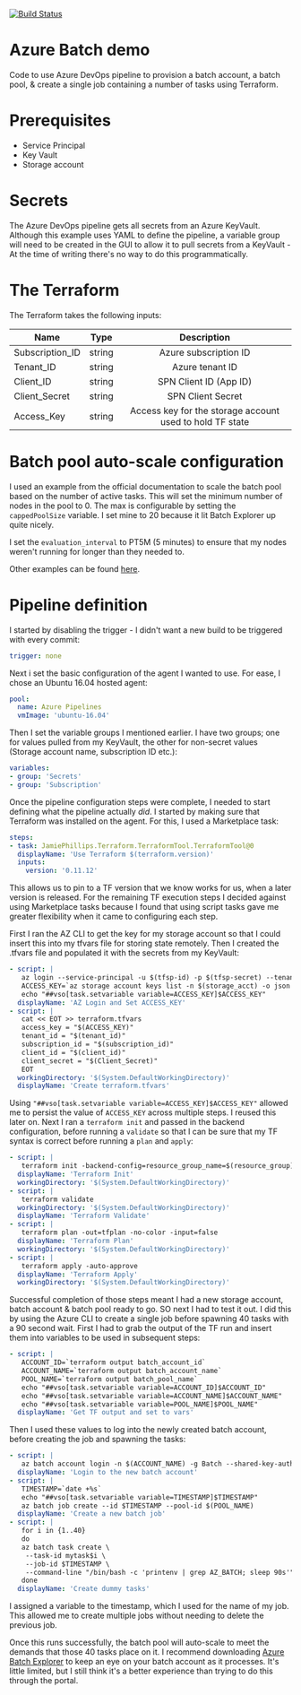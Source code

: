 [![Build Status](https://dev.azure.com/scottcollins87/batch-pipeline/_apis/build/status/scollins87.batch-pipeline?branchName=master)](https://dev.azure.com/scottcollins87/batch-pipeline/_build/latest?definitionId=5&branchName=master)

# Azure Batch demo
Code to use Azure DevOps pipeline to provision a batch account, a batch pool, & create a single job containing a number of tasks using Terraform.

# Prerequisites
* Service Principal
* Key Vault
* Storage account

# Secrets
The Azure DevOps pipeline gets all secrets from an Azure KeyVault. Although this example uses YAML to define the pipeline, a variable group will need to be created in the GUI to allow it to pull secrets from a KeyVault - At the time of writing there's no way to do this programmatically.


# The Terraform
The Terraform takes the following inputs:

| Name        | Type          | Description |
| ------------- |:-------------:|:------:|
| Subscription_ID      | string | Azure subscription ID |
| Tenant_ID      | string      |   Azure tenant ID |
| Client_ID | string      |SPN Client ID (App ID)|
| Client_Secret | string      |SPN Client Secret|
| Access_Key | string      |    Access key for the storage account used to hold TF state|


# Batch pool auto-scale configuration
I used an example from the official documentation to scale the batch pool based on the number of active tasks. This will set the minimum number of nodes in the pool to 0. The max is configurable by setting the ```cappedPoolSize``` variable. I set mine to 20 because it lit Batch Explorer up quite nicely.


I set the ```evaluation_interval``` to PT5M (5 minutes) to ensure that my nodes weren't running for longer than they needed to.

Other examples can be found [here](https://docs.microsoft.com/en-gb/azure/batch/batch-automatic-scaling).


# Pipeline definition
I started by disabling the trigger - I didn't want a new build to be triggered with every commit:

```YAML
trigger: none
```

Next i set the basic configuration of the agent I wanted to use. For ease, I chose an Ubuntu 16.04 hosted agent:

```YAML
pool:
  name: Azure Pipelines
  vmImage: 'ubuntu-16.04'
```

Then I set the variable groups I mentioned earlier. I have two groups; one for values pulled from my KeyVault, the other for non-secret values (Storage account name, subscription ID etc.):

```YAML
variables:
- group: 'Secrets'
- group: 'Subscription'
```

Once the pipeline configuration steps were complete, I needed to start defining what the pipeline actually _did_. I started by making sure that Terraform was installed on the agent. For this, I used a Marketplace task:

```YAML
steps:
- task: JamiePhillips.Terraform.TerraformTool.TerraformTool@0
  displayName: 'Use Terraform $(terraform.version)'
  inputs:
    version: '0.11.12'
```

This allows us to pin to a TF version that we know works for us, when a later version is released. For the remaining TF execution steps I decided against using Marketplace tasks because I found that using script tasks gave me greater flexibility when it came to configuring each step.

First I ran the AZ CLI to get the key for my storage account so that I could insert this into my tfvars file for storing state remotely. Then I created the .tfvars file and populated it with the secrets from my KeyVault:

```YAML
- script: |
   az login --service-principal -u $(tfsp-id) -p $(tfsp-secret) --tenant $(tenant_id)
   ACCESS_KEY=`az storage account keys list -n $(storage_acct) -o json | jq -r '.[0].value'`
   echo "##vso[task.setvariable variable=ACCESS_KEY]$ACCESS_KEY"
  displayName: 'AZ Login and Set ACCESS_KEY'
- script: |
   cat << EOT >> terraform.tfvars
   access_key = "$(ACCESS_KEY)"
   tenant_id = "$(tenant_id)"
   subscription_id = "$(subscription_id)"
   client_id = "$(client_id)"
   client_secret = "$(Client_Secret)"
   EOT
  workingDirectory: '$(System.DefaultWorkingDirectory)'
  displayName: 'Create terraform.tfvars'
```

Using ```"##vso[task.setvariable variable=ACCESS_KEY]$ACCESS_KEY"``` allowed me to persist the value of ```ACCESS_KEY``` across multiple steps. I reused this later on. Next I ran a ```terraform init``` and passed in the backend configuration, before running a ```validate``` so that I can be sure that my TF syntax is correct before running a ```plan``` and ```apply```:

```YAML
- script: |
   terraform init -backend-config=resource_group_name=$(resource_group) -backend-config=storage_account_name=$(storage_acct) -backend-config=container_name=state -backend-config=key=output.tfstate -backend-config=access_key=$(ACCESS_KEY) -no-color -input=false
  displayName: 'Terraform Init'
  workingDirectory: '$(System.DefaultWorkingDirectory)'
- script: |
   terraform validate
  workingDirectory: '$(System.DefaultWorkingDirectory)'
  displayName: 'Terraform Validate'
- script: |
   terraform plan -out=tfplan -no-color -input=false
  displayName: 'Terraform Plan'
  workingDirectory: '$(System.DefaultWorkingDirectory)'
- script: |
   terraform apply -auto-approve
  displayName: 'Terraform Apply'
  workingDirectory: '$(System.DefaultWorkingDirectory)'
```
Successful completion of those steps meant I had a new storage account, batch account & batch pool ready to go. SO next I had to test it out. I did this by using the Azure CLI to create a single job before spawning 40 tasks with a 90 second wait. First I had to grab the output of the TF run and insert them into variables to be used in subsequent steps:

```YAML
- script: |
   ACCOUNT_ID=`terraform output batch_account_id`
   ACCOUNT_NAME=`terraform output batch_account_name`
   POOL_NAME=`terraform output batch_pool_name`
   echo "##vso[task.setvariable variable=ACCOUNT_ID]$ACCOUNT_ID"
   echo "##vso[task.setvariable variable=ACCOUNT_NAME]$ACCOUNT_NAME"
   echo "##vso[task.setvariable variable=POOL_NAME]$POOL_NAME"
  displayName: 'Get TF output and set to vars'
```

Then I used these values to log into the newly created batch account, before creating the job and spawning the tasks:

```YAML
- script: |
   az batch account login -n $(ACCOUNT_NAME) -g Batch --shared-key-auth
  displayName: 'Login to the new batch account'
- script: |
   TIMESTAMP=`date +%s`
   echo "##vso[task.setvariable variable=TIMESTAMP]$TIMESTAMP"
   az batch job create --id $TIMESTAMP --pool-id $(POOL_NAME)
  displayName: 'Create a new batch job'
- script: |
   for i in {1..40}
   do
   az batch task create \
    --task-id mytask$i \
    --job-id $TIMESTAMP \
    --command-line "/bin/bash -c 'printenv | grep AZ_BATCH; sleep 90s'"
   done
  displayName: 'Create dummy tasks'
```

I assigned a variable to the timestamp, which I used for the name of my job. This allowed me to create multiple jobs without needing to delete the previous job.

Once this runs successfully, the batch pool will auto-scale to meet the demands that those 40 tasks place on it. I recommend downloading [Azure Batch Explorer](https://azure.github.io/BatchExplorer/) to keep an eye on your batch account as it processes. It's little limited, but I still think it's a better experience than trying to do this through the portal.

